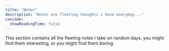 ```yaml
---
title: "Notes"
description: "Notes are fleeting thoughts i have everyday..."
cascade:
  showReadingTime: false
---
```

This section contains all the fleeting notes i take on random days. you might find them interesting, or you might find them boring. 
